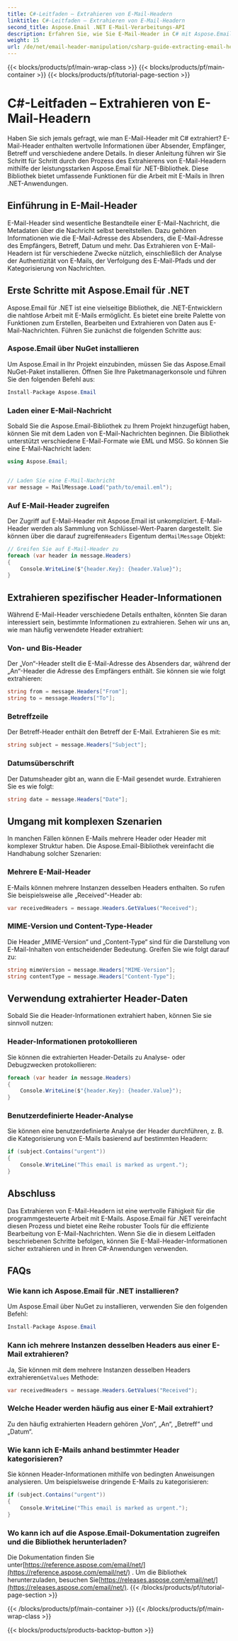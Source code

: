 ```yaml
---
title: C#-Leitfaden – Extrahieren von E-Mail-Headern
linktitle: C#-Leitfaden – Extrahieren von E-Mail-Headern
second_title: Aspose.Email .NET E-Mail-Verarbeitungs-API
description: Erfahren Sie, wie Sie E-Mail-Header in C# mit Aspose.Email für .NET extrahieren. Schritt-für-Schritt-Anleitung mit Quellcode für eine effiziente E-Mail-Analyse.
weight: 15
url: /de/net/email-header-manipulation/csharp-guide-extracting-email-headers/
---
```


{{< blocks/products/pf/main-wrap-class >}}
{{< blocks/products/pf/main-container >}}
{{< blocks/products/pf/tutorial-page-section >}}

# C#-Leitfaden – Extrahieren von E-Mail-Headern


Haben Sie sich jemals gefragt, wie man E-Mail-Header mit C# extrahiert? E-Mail-Header enthalten wertvolle Informationen über Absender, Empfänger, Betreff und verschiedene andere Details. In dieser Anleitung führen wir Sie Schritt für Schritt durch den Prozess des Extrahierens von E-Mail-Headern mithilfe der leistungsstarken Aspose.Email für .NET-Bibliothek. Diese Bibliothek bietet umfassende Funktionen für die Arbeit mit E-Mails in Ihren .NET-Anwendungen.

## Einführung in E-Mail-Header

E-Mail-Header sind wesentliche Bestandteile einer E-Mail-Nachricht, die Metadaten über die Nachricht selbst bereitstellen. Dazu gehören Informationen wie die E-Mail-Adresse des Absenders, die E-Mail-Adresse des Empfängers, Betreff, Datum und mehr. Das Extrahieren von E-Mail-Headern ist für verschiedene Zwecke nützlich, einschließlich der Analyse der Authentizität von E-Mails, der Verfolgung des E-Mail-Pfads und der Kategorisierung von Nachrichten.

## Erste Schritte mit Aspose.Email für .NET

Aspose.Email für .NET ist eine vielseitige Bibliothek, die .NET-Entwicklern die nahtlose Arbeit mit E-Mails ermöglicht. Es bietet eine breite Palette von Funktionen zum Erstellen, Bearbeiten und Extrahieren von Daten aus E-Mail-Nachrichten. Führen Sie zunächst die folgenden Schritte aus:

### Aspose.Email über NuGet installieren

Um Aspose.Email in Ihr Projekt einzubinden, müssen Sie das Aspose.Email NuGet-Paket installieren. Öffnen Sie Ihre Paketmanagerkonsole und führen Sie den folgenden Befehl aus:

```csharp
Install-Package Aspose.Email
```

### Laden einer E-Mail-Nachricht

Sobald Sie die Aspose.Email-Bibliothek zu Ihrem Projekt hinzugefügt haben, können Sie mit dem Laden von E-Mail-Nachrichten beginnen. Die Bibliothek unterstützt verschiedene E-Mail-Formate wie EML und MSG. So können Sie eine E-Mail-Nachricht laden:

```csharp
using Aspose.Email;


// Laden Sie eine E-Mail-Nachricht
var message = MailMessage.Load("path/to/email.eml");
```

### Auf E-Mail-Header zugreifen

 Der Zugriff auf E-Mail-Header mit Aspose.Email ist unkompliziert. E-Mail-Header werden als Sammlung von Schlüssel-Wert-Paaren dargestellt. Sie können über die darauf zugreifen`Headers` Eigentum der`MailMessage` Objekt:

```csharp
// Greifen Sie auf E-Mail-Header zu
foreach (var header in message.Headers)
{
    Console.WriteLine($"{header.Key}: {header.Value}");
}
```

## Extrahieren spezifischer Header-Informationen

Während E-Mail-Header verschiedene Details enthalten, könnten Sie daran interessiert sein, bestimmte Informationen zu extrahieren. Sehen wir uns an, wie man häufig verwendete Header extrahiert:

### Von- und Bis-Header

Der „Von“-Header stellt die E-Mail-Adresse des Absenders dar, während der „An“-Header die Adresse des Empfängers enthält. Sie können sie wie folgt extrahieren:

```csharp
string from = message.Headers["From"];
string to = message.Headers["To"];
```

### Betreffzeile

Der Betreff-Header enthält den Betreff der E-Mail. Extrahieren Sie es mit:

```csharp
string subject = message.Headers["Subject"];
```

### Datumsüberschrift

Der Datumsheader gibt an, wann die E-Mail gesendet wurde. Extrahieren Sie es wie folgt:

```csharp
string date = message.Headers["Date"];
```

## Umgang mit komplexen Szenarien

In manchen Fällen können E-Mails mehrere Header oder Header mit komplexer Struktur haben. Die Aspose.Email-Bibliothek vereinfacht die Handhabung solcher Szenarien:

### Mehrere E-Mail-Header

E-Mails können mehrere Instanzen desselben Headers enthalten. So rufen Sie beispielsweise alle „Received“-Header ab:

```csharp
var receivedHeaders = message.Headers.GetValues("Received");
```

### MIME-Version und Content-Type-Header

Die Header „MIME-Version“ und „Content-Type“ sind für die Darstellung von E-Mail-Inhalten von entscheidender Bedeutung. Greifen Sie wie folgt darauf zu:

```csharp
string mimeVersion = message.Headers["MIME-Version"];
string contentType = message.Headers["Content-Type"];
```

## Verwendung extrahierter Header-Daten

Sobald Sie die Header-Informationen extrahiert haben, können Sie sie sinnvoll nutzen:

### Header-Informationen protokollieren

Sie können die extrahierten Header-Details zu Analyse- oder Debugzwecken protokollieren:

```csharp
foreach (var header in message.Headers)
{
    Console.WriteLine($"{header.Key}: {header.Value}");
}
```

### Benutzerdefinierte Header-Analyse

Sie können eine benutzerdefinierte Analyse der Header durchführen, z. B. die Kategorisierung von E-Mails basierend auf bestimmten Headern:

```csharp
if (subject.Contains("urgent"))
{
    Console.WriteLine("This email is marked as urgent.");
}
```

## Abschluss

Das Extrahieren von E-Mail-Headern ist eine wertvolle Fähigkeit für die programmgesteuerte Arbeit mit E-Mails. Aspose.Email für .NET vereinfacht diesen Prozess und bietet eine Reihe robuster Tools für die effiziente Bearbeitung von E-Mail-Nachrichten. Wenn Sie die in diesem Leitfaden beschriebenen Schritte befolgen, können Sie E-Mail-Header-Informationen sicher extrahieren und in Ihren C#-Anwendungen verwenden.

## FAQs

### Wie kann ich Aspose.Email für .NET installieren?

Um Aspose.Email über NuGet zu installieren, verwenden Sie den folgenden Befehl:
```csharp
Install-Package Aspose.Email
```

### Kann ich mehrere Instanzen desselben Headers aus einer E-Mail extrahieren?

Ja, Sie können mit dem mehrere Instanzen desselben Headers extrahieren`GetValues` Methode:
```csharp
var receivedHeaders = message.Headers.GetValues("Received");
```

### Welche Header werden häufig aus einer E-Mail extrahiert?

Zu den häufig extrahierten Headern gehören „Von“, „An“, „Betreff“ und „Datum“.

### Wie kann ich E-Mails anhand bestimmter Header kategorisieren?

Sie können Header-Informationen mithilfe von bedingten Anweisungen analysieren. Um beispielsweise dringende E-Mails zu kategorisieren:
```csharp
if (subject.Contains("urgent"))
{
    Console.WriteLine("This email is marked as urgent.");
}
```

### Wo kann ich auf die Aspose.Email-Dokumentation zugreifen und die Bibliothek herunterladen?

 Die Dokumentation finden Sie unter[https://reference.aspose.com/email/net/](https://reference.aspose.com/email/net/) . Um die Bibliothek herunterzuladen, besuchen Sie[https://releases.aspose.com/email/net/](https://releases.aspose.com/email/net/).
{{< /blocks/products/pf/tutorial-page-section >}}

{{< /blocks/products/pf/main-container >}}
{{< /blocks/products/pf/main-wrap-class >}}

{{< blocks/products/products-backtop-button >}}
